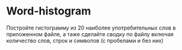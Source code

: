 # Word-histogram

Постройте гистограмму из 20 наиболее употребительных слов в приложенном файле, а таже сделайте сводку по файлу включая количество слов, строк и символов (с пробелами и без них)
